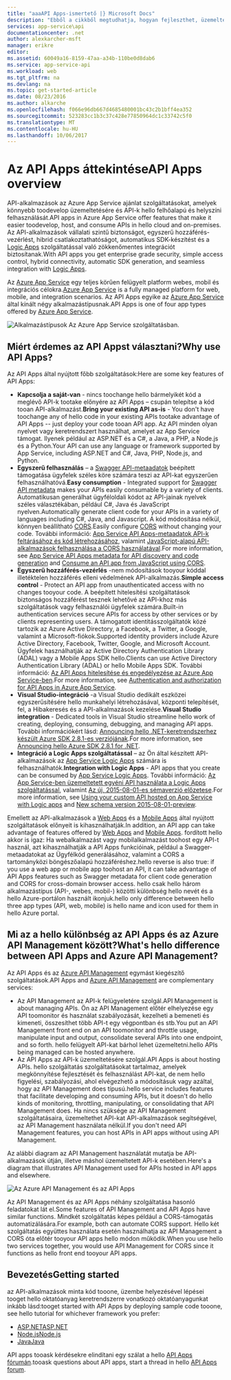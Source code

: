 ```yaml
---
title: "aaaAPI Apps-ismertető |} Microsoft Docs"
description: "Ebből a cikkből megtudhatja, hogyan fejleszthet, üzemeltethet és használhat fel RESTful API-kat az Azure App Service segítségével."
services: app-service\api
documentationcenter: .net
author: alexkarcher-msft
manager: erikre
editor: 
ms.assetid: 60049a16-8159-47aa-a34b-110be0d8dab6
ms.service: app-service-api
ms.workload: web
ms.tgt_pltfrm: na
ms.devlang: na
ms.topic: get-started-article
ms.date: 08/23/2016
ms.author: alkarche
ms.openlocfilehash: f066e96db667d4685480001bc43c2b1bff4ea352
ms.sourcegitcommit: 523283cc1b3c37c428e77850964dc1c33742c5f0
ms.translationtype: MT
ms.contentlocale: hu-HU
ms.lasthandoff: 10/06/2017
---
```

# <a name="api-apps-overview"></a><span data-ttu-id="df972-103">Az API Apps áttekintése</span><span class="sxs-lookup"><span data-stu-id="df972-103">API Apps overview</span></span>
<span data-ttu-id="df972-104">API-alkalmazások az Azure App Service ajánlat szolgáltatásokat, amelyek könnyebb toodevelop üzemeltetésére és API-k hello felhőalapú és helyszíni felhasználását.</span><span class="sxs-lookup"><span data-stu-id="df972-104">API apps in Azure App Service offer features that make it easier toodevelop, host, and consume APIs in hello cloud and on-premises.</span></span> <span data-ttu-id="df972-105">Az API-alkalmazások vállalati szintű biztonságot, egyszerű hozzáférés-vezérlést, hibrid csatlakoztathatóságot, automatikus SDK-készítést és a [Logic Apps](../logic-apps/logic-apps-what-are-logic-apps.md) szolgáltatással való zökkenőmentes integrációt biztosítanak.</span><span class="sxs-lookup"><span data-stu-id="df972-105">With API apps you get enterprise grade security, simple access control, hybrid connectivity, automatic SDK generation, and seamless integration with [Logic Apps](../logic-apps/logic-apps-what-are-logic-apps.md).</span></span>

<span data-ttu-id="df972-106">Az [Azure App Service](../app-service/app-service-value-prop-what-is.md) egy teljes körűen felügyelt platform webes, mobil és integrációs célokra.</span><span class="sxs-lookup"><span data-stu-id="df972-106">[Azure App Service](../app-service/app-service-value-prop-what-is.md) is a fully managed platform for web, mobile, and integration scenarios.</span></span> <span data-ttu-id="df972-107">Az API Apps egyike az [Azure App Service](../app-service/app-service-value-prop-what-is.md) által kínált négy alkalmazástípusnak.</span><span class="sxs-lookup"><span data-stu-id="df972-107">API Apps is one of four app types offered by [Azure App Service](../app-service/app-service-value-prop-what-is.md).</span></span>

![Alkalmazástípusok Az Azure App Service szolgáltatásban.](./media/app-service-api-apps-why-best-platform/appservicesuite.png)

## <a name="why-use-api-apps"></a><span data-ttu-id="df972-109">Miért érdemes az API Appst választani?</span><span class="sxs-lookup"><span data-stu-id="df972-109">Why use API Apps?</span></span>
<span data-ttu-id="df972-110">Az API Apps által nyújtott főbb szolgáltatások:</span><span class="sxs-lookup"><span data-stu-id="df972-110">Here are some key features of API Apps:</span></span>

* <span data-ttu-id="df972-111">**Kapcsolja a saját-van** - nincs toochange hello bármelyikét kód a meglévő API-k tootake előnyére az API Apps – csupán telepítse a kód tooan API-alkalmazást.</span><span class="sxs-lookup"><span data-stu-id="df972-111">**Bring your existing API as-is** - You don't have toochange any of hello code in your existing APIs tootake advantage of API Apps -- just deploy your code tooan API app.</span></span> <span data-ttu-id="df972-112">Az API minden olyan nyelvet vagy keretrendszert használhat, amelyet az App Service támogat. Ilyenek például az ASP.NET és a C#, a Java, a PHP, a Node.js és a Python.</span><span class="sxs-lookup"><span data-stu-id="df972-112">Your API can use any language or framework supported by App Service, including ASP.NET and C#, Java, PHP, Node.js, and Python.</span></span>
* <span data-ttu-id="df972-113">**Egyszerű felhasználás** – a [Swagger API-metaadatok](http://swagger.io/) beépített támogatása ügyfelek széles köre számára teszi az API-kat egyszerűen felhasználhatóvá.</span><span class="sxs-lookup"><span data-stu-id="df972-113">**Easy consumption** - Integrated support for [Swagger API metadata](http://swagger.io/) makes your APIs easily consumable by a variety of clients.</span></span>  <span data-ttu-id="df972-114">Automatikusan generálhat ügyféloldali kódot az API-jainak nyelvek széles választékában, például C#, Java és JavaScript nyelven.</span><span class="sxs-lookup"><span data-stu-id="df972-114">Automatically generate client code for your APIs in a variety of languages including C#, Java, and Javascript.</span></span> <span data-ttu-id="df972-115">A kód módosítása nélkül, könnyen beállítható [CORS](app-service-api-cors-consume-javascript.md).</span><span class="sxs-lookup"><span data-stu-id="df972-115">Easily configure [CORS](app-service-api-cors-consume-javascript.md) without changing your code.</span></span> <span data-ttu-id="df972-116">További információ: [App Service API Apps-metaadatok API-k feltárásához és kód létrehozásához](app-service-api-metadata.md), valamint [JavaScript-alapú API-alkalmazások felhasználása a CORS használatával](app-service-api-cors-consume-javascript.md).</span><span class="sxs-lookup"><span data-stu-id="df972-116">For more information, see [App Service API Apps metadata for API discovery and code generation](app-service-api-metadata.md) and [Consume an API app from JavaScript using CORS](app-service-api-cors-consume-javascript.md).</span></span> 
* <span data-ttu-id="df972-117">**Egyszerű hozzáférés-vezérlés** -nem módosítások tooyour kóddal illetéktelen hozzáférés elleni védelmének API-alkalmazás.</span><span class="sxs-lookup"><span data-stu-id="df972-117">**Simple access control** - Protect an API app from unauthenticated access with no changes tooyour code.</span></span> <span data-ttu-id="df972-118">A beépített hitelesítési szolgáltatások biztonságos hozzáférést tesznek lehetővé az API-khoz más szolgáltatások vagy felhasználói ügyfelek számára.</span><span class="sxs-lookup"><span data-stu-id="df972-118">Built-in authentication services secure APIs for access by other services or by clients representing users.</span></span> <span data-ttu-id="df972-119">A támogatott identitásszolgáltatók közé tartozik az Azure Active Directory, a Facebook, a Twitter, a Google, valamint a Microsoft-fiókok.</span><span class="sxs-lookup"><span data-stu-id="df972-119">Supported identity providers include Azure Active Directory, Facebook, Twitter, Google, and Microsoft Account.</span></span> <span data-ttu-id="df972-120">Ügyfelek használhatják az Active Directory Authentication Library (ADAL) vagy a Mobile Apps SDK hello.</span><span class="sxs-lookup"><span data-stu-id="df972-120">Clients can use Active Directory Authentication Library (ADAL) or hello Mobile Apps SDK.</span></span> <span data-ttu-id="df972-121">További információ: [Az API Apps hitelesítése és engedélyezése az Azure App Service-ben](app-service-api-authentication.md).</span><span class="sxs-lookup"><span data-stu-id="df972-121">For more information, see [Authentication and authorization for API Apps in Azure App Service](app-service-api-authentication.md).</span></span>
* <span data-ttu-id="df972-122">**Visual Studio-integráció** -a Visual Studio dedikált eszközei egyszerűsítésére hello munkahelyi létrehozásával, központi telepítését, fel, a Hibakeresés és a API-alkalmazások kezelése.</span><span class="sxs-lookup"><span data-stu-id="df972-122">**Visual Studio integration** - Dedicated tools in Visual Studio streamline hello work of creating, deploying, consuming, debugging, and managing API apps.</span></span> <span data-ttu-id="df972-123">További információkért lásd: [Announcing hello .NET-keretrendszerhez készült Azure SDK 2.8.1-es verziójának](https://azure.microsoft.com/blog/announcing-azure-sdk-2-8-1-for-net/).</span><span class="sxs-lookup"><span data-stu-id="df972-123">For more information, see [Announcing hello Azure SDK 2.8.1 for .NET](https://azure.microsoft.com/blog/announcing-azure-sdk-2-8-1-for-net/).</span></span>
* <span data-ttu-id="df972-124">**Integráció a Logic Apps szolgáltatással** – az Ön által készített API-alkalmazások az [App Service Logic Apps](../logic-apps/logic-apps-what-are-logic-apps.md) számára is felhasználhatók.</span><span class="sxs-lookup"><span data-stu-id="df972-124">**Integration with Logic Apps** - API apps that you create can be consumed by [App Service Logic Apps](../logic-apps/logic-apps-what-are-logic-apps.md).</span></span>  <span data-ttu-id="df972-125">További információ: [Az App Service-ben üzemeltetett egyéni API használata a Logic Apps szolgáltatással](../logic-apps/logic-apps-custom-hosted-api.md), valamint [Az új, 2015-08-01-es sémaverzió előzetese](../logic-apps/logic-apps-schema-2015-08-01.md).</span><span class="sxs-lookup"><span data-stu-id="df972-125">For more information, see [Using your custom API hosted on App Service with Logic apps](../logic-apps/logic-apps-custom-hosted-api.md) and [New schema version 2015-08-01-preview](../logic-apps/logic-apps-schema-2015-08-01.md).</span></span>

<span data-ttu-id="df972-126">Emellett az API-alkalmazások a [Web Apps](../app-service-web/app-service-web-overview.md) és a [Mobile Apps](../app-service-mobile/app-service-mobile-value-prop.md) által nyújtott szolgáltatások előnyeit is kihasználhatják.</span><span class="sxs-lookup"><span data-stu-id="df972-126">In addition, an API app can take advantage of features offered by [Web Apps](../app-service-web/app-service-web-overview.md) and [Mobile Apps](../app-service-mobile/app-service-mobile-value-prop.md).</span></span> <span data-ttu-id="df972-127">fordított hello akkor is igaz: Ha webalkalmazást vagy mobilalkalmazást toohost egy API-t használ, azt kihasználhatják a API Apps funkcióinak, például a Swagger-metaadatokat az Ügyfélkód generálásához, valamint a CORS a tartományközi böngészőalapú hozzáféréshez.</span><span class="sxs-lookup"><span data-stu-id="df972-127">hello reverse is also true: if you use a web app or mobile app toohost an API, it can take advantage of API Apps features such as Swagger metadata for client code generation and CORS for cross-domain browser access.</span></span> <span data-ttu-id="df972-128">hello csak hello három alkalmazástípus (API-, webes, mobil-) közötti különbség hello nevét és a hello Azure-portálon használt ikonjuk.</span><span class="sxs-lookup"><span data-stu-id="df972-128">hello only difference between hello three app types (API, web, mobile) is hello name and icon used for them in hello Azure portal.</span></span>

## <a name="whats-hello-difference-between-api-apps-and-azure-api-management"></a><span data-ttu-id="df972-129">Mi az a hello különbség az API Apps és az Azure API Management között?</span><span class="sxs-lookup"><span data-stu-id="df972-129">What's hello difference between API Apps and Azure API Management?</span></span>
<span data-ttu-id="df972-130">Az API Apps és az [Azure API Management](../api-management/api-management-key-concepts.md) egymást kiegészítő szolgáltatások.</span><span class="sxs-lookup"><span data-stu-id="df972-130">API Apps and [Azure API Management](../api-management/api-management-key-concepts.md) are complementary services:</span></span>

* <span data-ttu-id="df972-131">Az API Management az API-k felügyeletére szolgál.</span><span class="sxs-lookup"><span data-stu-id="df972-131">API Management is about managing APIs.</span></span> <span data-ttu-id="df972-132">Ön az API Management előtér elhelyezése egy API toomonitor és használat szabályozását, kezelheti a bemeneti és kimeneti, összesíthet több API-t egy végpontban és stb.</span><span class="sxs-lookup"><span data-stu-id="df972-132">You put an API Management front end on an API toomonitor and throttle usage, manipulate input and output, consolidate several APIs into one endpoint, and so forth.</span></span> <span data-ttu-id="df972-133">hello felügyelt API-kat bárhol lehet üzemeltetni.</span><span class="sxs-lookup"><span data-stu-id="df972-133">hello APIs being managed can be hosted anywhere.</span></span>
* <span data-ttu-id="df972-134">Az API Apps az API-k üzemeltetésére szolgál.</span><span class="sxs-lookup"><span data-stu-id="df972-134">API Apps is about hosting APIs.</span></span> <span data-ttu-id="df972-135">hello szolgáltatás szolgáltatásokat tartalmaz, amelyek megkönnyítése fejlesztését és felhasználást API-kat, de nem hello figyelési, szabályozási, ahol elvégezhető a módosításuk vagy azáltal, hogy az API Management does típusú.</span><span class="sxs-lookup"><span data-stu-id="df972-135">hello service includes features that facilitate developing and consuming APIs, but it doesn't do hello kinds of monitoring, throttling, manipulating, or consolidating that API Management does.</span></span> <span data-ttu-id="df972-136">Ha nincs szüksége az API Management szolgáltatásaira, üzemeltethet API-kat API-alkalmazások segítségével, az API Management használata nélkül.</span><span class="sxs-lookup"><span data-stu-id="df972-136">If you don't need API Management features, you can host APIs in API apps without using API Management.</span></span>

<span data-ttu-id="df972-137">Az alábbi diagram az API Management használatát mutatja be API-alkalmazások útján, illetve máshol üzemeltetett API-k esetében.</span><span class="sxs-lookup"><span data-stu-id="df972-137">Here's a diagram that illustrates API Management used for APIs hosted in API apps and elsewhere.</span></span>

![Az Azure API Management és az API Apps](./media/app-service-api-apps-why-best-platform/apia-apim.png)

<span data-ttu-id="df972-139">Az API Management és az API Apps néhány szolgáltatása hasonló feladatokat lát el.</span><span class="sxs-lookup"><span data-stu-id="df972-139">Some features of API Management and API Apps have similar functions.</span></span>  <span data-ttu-id="df972-140">Mindkét szolgáltatás képes például a CORS-támogatás automatizálására.</span><span class="sxs-lookup"><span data-stu-id="df972-140">For example, both can automate CORS support.</span></span> <span data-ttu-id="df972-141">Hello két szolgáltatás együttes használata esetén használhatja az API Management a CORS óta előtér tooyour API apps hello módon működik.</span><span class="sxs-lookup"><span data-stu-id="df972-141">When you use hello two services together, you would use API Management for CORS since it functions as hello front end tooyour API apps.</span></span> 

## <a name="getting-started"></a><span data-ttu-id="df972-142">Bevezetés</span><span class="sxs-lookup"><span data-stu-id="df972-142">Getting started</span></span>
<span data-ttu-id="df972-143">az API-alkalmazások minta kód tooone, üzembe helyezésével lépései tooget hello oktatóanyag keretrendszerre vonatkozó oktatóanyagunkat inkább lásd:</span><span class="sxs-lookup"><span data-stu-id="df972-143">tooget started with API Apps by deploying sample code tooone, see hello tutorial for whichever framework you prefer:</span></span>

* [<span data-ttu-id="df972-144">ASP.NET</span><span class="sxs-lookup"><span data-stu-id="df972-144">ASP.NET</span></span>](app-service-api-dotnet-get-started.md) 
* [<span data-ttu-id="df972-145">Node.js</span><span class="sxs-lookup"><span data-stu-id="df972-145">Node.js</span></span>](app-service-api-nodejs-api-app.md) 
* [<span data-ttu-id="df972-146">Java</span><span class="sxs-lookup"><span data-stu-id="df972-146">Java</span></span>](app-service-api-java-api-app.md) 

<span data-ttu-id="df972-147">API apps tooask kérdésekre elindítani egy szálat a hello [API Apps fórumán](https://social.msdn.microsoft.com/Forums/en-US/home?forum=AzureAPIApps).</span><span class="sxs-lookup"><span data-stu-id="df972-147">tooask questions about API apps, start a thread in hello [API Apps forum](https://social.msdn.microsoft.com/Forums/en-US/home?forum=AzureAPIApps).</span></span> 

